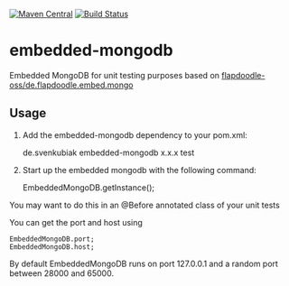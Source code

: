 [![Maven Central](https://maven-badges.herokuapp.com/maven-central/de.svenkubiak/embedded-mongodb/badge.svg)](https://maven-badges.herokuapp.com/maven-central/de.svenkubiak/embedded-mongodb)
[![Build Status](https://secure.travis-ci.org/svenkubiak/embedded-mongodb.png?branch=master)](http://travis-ci.org/svenkubiak/embedded-mongodb)

embedded-mongodb
================

Embedded MongoDB for unit testing purposes based on [flapdoodle-oss/de.flapdoodle.embed.mongo][1]

Usage
------------------

1) Add the embedded-mongodb dependency to your pom.xml:

    <dependency>
        <groupId>de.svenkubiak</groupId>
        <artifactId>embedded-mongodb</artifactId>
        <version>x.x.x</version>
        <scope>test</scope>
    </dependency>

2) Start up the embedded mongodb with the following command:

	EmbeddedMongoDB.getInstance();
	
You may want to do this in an @Before annotated class of your unit tests
	
You can get the port and host using 

	EmbeddedMongoDB.port;
	EmbeddedMongoDB.host;
	
By default EmbeddedMongoDB runs on port 127.0.0.1 and a random port between 28000 and 65000.

[1]: https://github.com/flapdoodle-oss/de.flapdoodle.embed.mongo